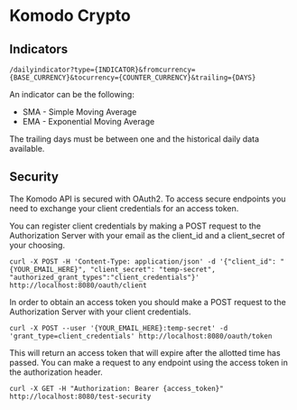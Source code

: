 # Komodo Crypto


## Indicators

```
/dailyindicator?type={INDICATOR}&fromcurrency={BASE_CURRENCY}&tocurrency={COUNTER_CURRENCY}&trailing={DAYS}
```

An indicator can be the following:
* SMA - Simple Moving Average
* EMA - Exponential Moving Average

The trailing days must be between one and the historical daily data available.

## Security
The Komodo API is secured with OAuth2. To access secure endpoints you need to exchange your client
credentials for an access token.

You can register client credentials by making a POST request to the Authorization Server with your email as the
client_id and a client_secret of your choosing.

```
curl -X POST -H 'Content-Type: application/json' -d '{"client_id": "{YOUR_EMAIL_HERE}", "client_secret": "temp-secret", "authorized_grant_types":"client_credentials"}' http://localhost:8080/oauth/client
```

In order to obtain an access token
you should make a POST request to the Authorization Server with your client credentials.
```
curl -X POST --user '{YOUR_EMAIL_HERE}:temp-secret' -d 'grant_type=client_credentials' http://localhost:8080/oauth/token
```

This will return an access token that will expire after the allotted time has passed.
You can make a request to any endpoint using the access token in the authorization header.
```
curl -X GET -H "Authorization: Bearer {access_token}" http://localhost:8080/test-security
```
